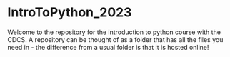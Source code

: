 # IntroToPython_2023
Welcome to the repository for the introduction to python course with the CDCS. A repository can be thought of as a folder that has all the files you need in - the difference from a usual folder is that it is hosted online!
